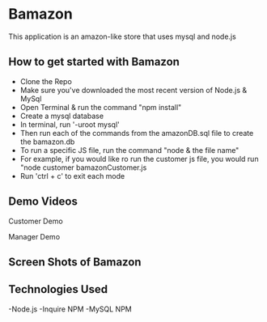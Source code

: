 <h1>Bamazon</h1> 
This application is an amazon-like store that uses mysql and node.js

<h2>How to get started with Bamazon</h2> 
  <ul> 
  <li>Clone the Repo</li>  
  <li>Make sure you've downloaded the most recent version of Node.js & MySql</li> 
  <li>Open Terminal & run the command "npm install"</li>  
  <li>Create a mysql database</li> 
  <li>In terminal, run '-uroot mysql'</li>
  <li>Then run each of the commands from the amazonDB.sql file to create the bamazon.db</li> 
  <li>To run a specific JS file, run the command "node & the file name"</li>
  <li>For example, if you would like ro run the customer js file, you would run "node customer bamazonCustomer.js </li>
  <li>Run 'ctrl + c' to exit each mode</li> 
  </ul>
<h2>Demo Videos</h2> 

Customer Demo 



Manager Demo 


<h2>Screen Shots of Bamazon</h2>
   

<h2>Technologies Used</h2> 
-Node.js 
-Inquire NPM
-MySQL NPM 
